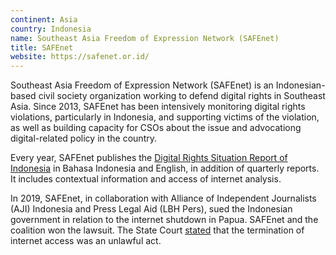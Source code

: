 ```yaml
---
continent: Asia
country: Indonesia
name: Southeast Asia Freedom of Expression Network (SAFEnet)
title: SAFEnet
website: https://safenet.or.id/
---
```


Southeast Asia Freedom of Expression Network (SAFEnet) is an Indonesian-based civil society organization working to defend digital rights in Southeast Asia. Since 2013, SAFEnet has been intensively monitoring digital rights violations, particularly in Indonesia, and supporting victims of the violation, as well as building capacity for CSOs about the issue and advocationg digital-related policy in the country.

Every year, SAFEnet publishes the [Digital Rights Situation Report of Indonesia](https://safenet.or.id/2023/03/the-digital-rights-situation-in-indonesia-had-worsened/) in Bahasa Indonesia and English, in addition of quarterly reports. It includes contextual information and access of internet analysis.

In 2019, SAFEnet, in collaboration with Alliance of Independent Journalists (AJI) Indonesia and Press Legal Aid (LBH Pers), sued the Indonesian government in relation to the internet shutdown in Papua. SAFEnet and the coalition won the lawsuit. The State Court [stated](https://safenet.or.id/2020/06/jakarta-ptun-declares-termination-of-internet-access-in-papua-and-west-papua-violates-the-law/) that the termination of internet access was an unlawful act.
